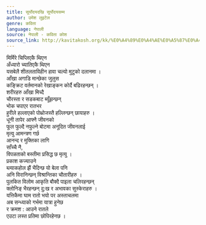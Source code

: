 ```yaml
---
title: सूर्योदयदखि सूर्योदयसम्म
author: उमेश लुइटेल
genre: कविता
language: नेपाली
source: नेपाली - कविता कोश
source_link: http://kavitakosh.org/kk/%E0%A4%89%E0%A4%AE%E0%A5%87%E0%A4%B6_%E0%A4%B2%E0%A5%81%E0%A4%87%E0%A4%9F%E0%A5%87%E0%A4%B2
---
```


मिर्मिरे चिप्लिएकै थिएन  
अँध्यारो च्यातिएकै थिएन  
यसबेलै शीतलताविहीन हावा चल्यो मुटुको दलानमा ।  
आँखा अगाडि मान्छेका जुलुस  
कङ्क्रिट वर्तमानको रेखाङ्कन कोर्दै बढिरहन्छन् ।  
शरीरहरु आँखा मिच्दै  
चौरस्ता र सडकबाट ब्यूँझन्छन्  
भोक चपाएर रातभर  
हुरीले हल्लाएको पोथ्रोजस्तै हल्लिन्छन् छायाहरु ।  
धूनी तापेर आफ्नै जीवनको  
फूल फुल्दै नफुल्ने बोटमा अनूदित जीवनलाई  
मृत्यु आमन्त्रण गर्छ  
आनन्द र मुक्तिका लागि  
साँच्चै नै,  
विपन्नताको बस्तीमा प्रसिद्ध छ मृत्यु ।  
प्रकाश कज्याउने  
ब्ल्याकहोल झैं भैदिन्छ यो बेला पनि  
अनि विरानिन्छन् विश्रान्तिका चौतारीहरु ।  
पुलकित विलोम आकृति बौक्दै पाइला चलिरहन्छन्  
क्लोनिङ् भैरहन्छन् दु:ख र अभावका सुस्केराहरु ।  
यत्तिकैमा घाम रातो भयो पर अस्ताचलमा  
अब सन्ध्याको गर्भमा यात्रा हुनेछ  
र क्रमश : आउने रातले  
एउटा लस्त प्रतिमा छोपिरहेनछ ।
